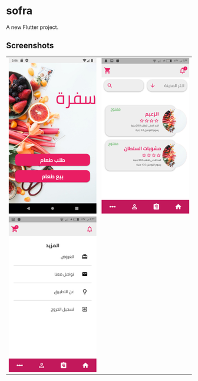 # sofra

A new Flutter project.

## Screenshots
<table style={border:"none"}><tr><td><img src="https://github.com/Ahmedhassan50/Sofra/blob/master/screenshot/1.png" /></td><td><img src="https://github.com/Ahmedhassan50/Sofra/blob/master/screenshot/2.png" /></td></tr>
<tr>
  <td><img src="https://github.com/Ahmedhassan50/Sofra/blob/master/screenshot/3.png" /></td>
    
  </tr>
</table>

